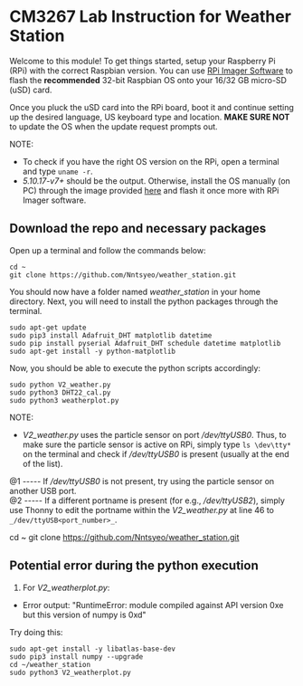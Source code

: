 # CM3267 Lab Instruction for Weather Station

Welcome to this module! To get things started, setup your Raspberry Pi (RPi) with the correct Raspbian version. You can use [RPi Imager Software](https://www.raspberrypi.org/software/ "enter this website to download the software") to flash the **recommended** 32-bit Raspbian OS onto your 16/32 GB micro-SD (uSD) card.

Once you pluck the uSD card into the RPi board, boot it and continue setting up the desired language, US keyboard type and location. **MAKE SURE NOT** to update the OS when the update request prompts out.

NOTE:

- To check if you have the right OS version on the RPi, open a terminal and type `uname -r`.
- _5.10.17-v7+_ should be the output. Otherwise, install the OS manually (on PC) through the image provided [here](https://downloads.raspberrypi.org/raspios_armhf/images/raspios_armhf-2021-05-28/2021-05-07-raspios-buster-armhf.zip "5.10.17-v7+ OS image download") and flash it once more with RPi Imager software.

## Download the repo and necessary packages

Open up a terminal and follow the commands below:

```
cd ~
git clone https://github.com/Nntsyeo/weather_station.git
```

You should now have a folder named _weather_station_ in your home directory. Next, you will need to install the python packages through the terminal.

```
sudo apt-get update
sudo pip3 install Adafruit_DHT matplotlib datetime
sudo pip install pyserial Adafruit_DHT schedule datetime matplotlib
sudo apt-get install -y python-matplotlib
```

Now, you should be able to execute the python scripts accordingly:

```
sudo python V2_weather.py
sudo python3 DHT22_cal.py
sudo python3 weatherplot.py
```

NOTE:

- _V2_weather.py_ uses the particle sensor on port _/dev/ttyUSB0_. Thus, to make sure the particle sensor is active on RPi, simply type `ls \dev\tty*` on the terminal and check if _/dev/ttyUSB0_ is present (usually at the end of the list).

@1 ----- If _/dev/ttyUSB0_ is not present, try using the particle sensor on another USB port. <br>
@2 ----- If a different portname is present (for e.g., _/dev/ttyUSB2_), simply use Thonny to edit the portname within the _V2_weather.py_ at line 46 to `_/dev/ttyUSB<port_number>_`.

cd ~
git clone https://github.com/Nntsyeo/weather_station.git

## Potential error during the python execution

1. For _V2_weatherplot.py_:

- Error output:
  "RuntimeError: module compiled against API version 0xe but this version of numpy is 0xd"

Try doing this:

```
sudo apt-get install -y libatlas-base-dev
sudo pip3 install numpy --upgrade
cd ~/weather_station
sudo python3 V2_weatherplot.py
```
